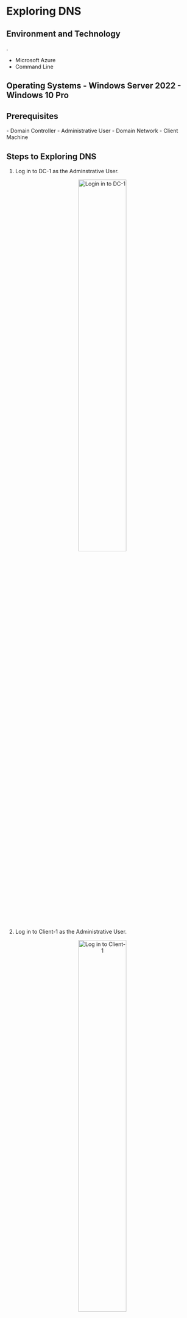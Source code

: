 <h1> Exploring DNS </h1>
<h2> Environment and Technology </h2>. 

- Microsoft Azure
- Command Line

<h2> Operating Systems
- Windows Server 2022
- Windows 10 Pro 

<h2> Prerequisites </h2>
- Domain Controller
- Administrative User
- Domain Network
- Client Machine

<h2> Steps to Exploring DNS </h2>

1. Log in to DC-1 as the Adminstrative User.   

<p align="center">
<img src="https://i.imgur.com/LgmvAIs.png" height="50%" width="50%" alt="Login in to DC-1"/>
</p>

2. Log in to Client-1 as the Administrative User. 

<p align="center">
<img src="https://i.imgur.com/utCOYwx.png" height="50%" width="50%" alt="Log in to Client-1"/>

3. Within Client-1, ping the mainframe. Observe the ping failure. 
<p align="center">
<img src="https://i.imgur.com/4dICE57.png" height="50%" width="50%" alt="Ping mainframe failure."/>   

4. Within Client-1, open the command line ad enter the command "nslookup". Observe the lookup failure.  
<p align="center"> 
<img src="https://i.imgur.com/YjABOvk.png" height="50%" width="50%" alt="Lookup failure"/>

5. 
